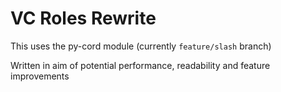 # VC Roles Rewrite

This uses the py-cord module (currently `feature/slash` branch)

Written in aim of potential performance, readability and feature improvements